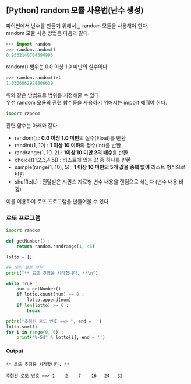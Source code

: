 ## [Python] random 모듈 사용법(난수 생성)
파이썬에서 난수를 만들기 위해서는 random 모듈을 사용해야 한다.   
random 모듈 사용 방법은 다음과 같다.
``` python
>>> import random
>>> random.random()
0.9532140704594995
```
random() 범위는 0.0 이상 1.0 미만의 실수이다.  
``` python
>>> random.random()+1
1.0306062928806639
``` 
위와 같은 방법으로 범위를 지정해줄 수 있다.  
우선 random 모듈의 관련 함수들을 사용하기 위해서는 import 해줘야 한다.
``` python
import random
```
관련 함수는 아래와 같다.
- random() : **0.0 이상 1.0 미만**의 실수(Float)를 반환
- randint(1, 10) : **1 이상 10 이하**의 정수(Int)를 반환
- randrange(1, 10, 2) : **1이상 10 미만 2의 배수**를 반환
- choice([1,2,3,4,5]) : 리스트에 있는 값 중 하나를 반환
- sample(range(1, 10), 5) : **1 이상 10 미만의 5개 값을 중복 없이** 리스트 형식으로 반환
- shuffle(L) : 전달받은 시퀀스 자료형 변수 내용을 랜덤으로 섞는다 (변수 내용 바뀜)

이를 이용하여 로또 프로그램을 만들어볼 수 있다.
### 로또 프로그램
``` python
import random

def getNumber() :
    return random.randrange(1, 46)

lotto = []

## 메인 코드 부분
print("** 로또 추첨을 시작합니다. **\n")

while True :
    num = getNumber()
    if lotto.count(num) == 0 :
        lotto.append(num)
    if len(lotto) >= 6 :
        break

print("추첨된 로또 번호 ==> ", end = '')
lotto.sort()
for i in range(0, 6) :
    print("%-5d" % lotto[i], end = '')
```
#### Output
```
** 로또 추첨을 시작합니다. **

추첨된 로또 번호 ==> 1    2    7    16   24   32 
```